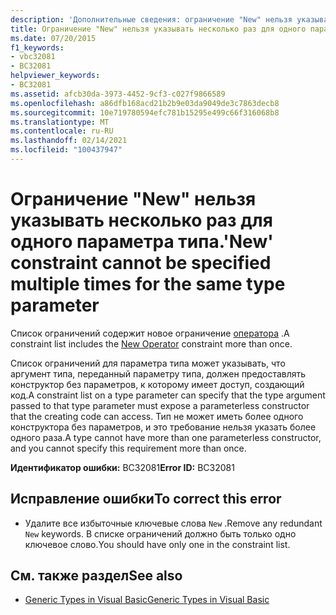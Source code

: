 ```yaml
---
description: 'Дополнительные сведения: ограничение "New" нельзя указывать несколько раз для одного и того же параметра типа'
title: Ограничение "New" нельзя указывать несколько раз для одного параметра типа.
ms.date: 07/20/2015
f1_keywords:
- vbc32081
- BC32081
helpviewer_keywords:
- BC32081
ms.assetid: afcb30da-3973-4452-9cf3-c027f9866589
ms.openlocfilehash: a86dfb168acd21b2b9e03da9049de3c7863decb8
ms.sourcegitcommit: 10e719780594efc781b15295e499c66f316068b8
ms.translationtype: MT
ms.contentlocale: ru-RU
ms.lasthandoff: 02/14/2021
ms.locfileid: "100437947"
---
```

# <a name="new-constraint-cannot-be-specified-multiple-times-for-the-same-type-parameter"></a><span data-ttu-id="58640-103">Ограничение "New" нельзя указывать несколько раз для одного параметра типа.</span><span class="sxs-lookup"><span data-stu-id="58640-103">'New' constraint cannot be specified multiple times for the same type parameter</span></span>

<span data-ttu-id="58640-104">Список ограничений содержит новое ограничение [оператора](../language-reference/operators/new-operator.md) .</span><span class="sxs-lookup"><span data-stu-id="58640-104">A constraint list includes the [New Operator](../language-reference/operators/new-operator.md) constraint more than once.</span></span>  
  
 <span data-ttu-id="58640-105">Список ограничений для параметра типа может указывать, что аргумент типа, переданный параметру типа, должен предоставлять конструктор без параметров, к которому имеет доступ, создающий код.</span><span class="sxs-lookup"><span data-stu-id="58640-105">A constraint list on a type parameter can specify that the type argument passed to that type parameter must expose a parameterless constructor that the creating code can access.</span></span> <span data-ttu-id="58640-106">Тип не может иметь более одного конструктора без параметров, и это требование нельзя указать более одного раза.</span><span class="sxs-lookup"><span data-stu-id="58640-106">A type cannot have more than one parameterless constructor, and you cannot specify this requirement more than once.</span></span>  
  
 <span data-ttu-id="58640-107">**Идентификатор ошибки:** BC32081</span><span class="sxs-lookup"><span data-stu-id="58640-107">**Error ID:** BC32081</span></span>  
  
## <a name="to-correct-this-error"></a><span data-ttu-id="58640-108">Исправление ошибки</span><span class="sxs-lookup"><span data-stu-id="58640-108">To correct this error</span></span>  
  
- <span data-ttu-id="58640-109">Удалите все избыточные ключевые слова `New` .</span><span class="sxs-lookup"><span data-stu-id="58640-109">Remove any redundant `New` keywords.</span></span> <span data-ttu-id="58640-110">В списке ограничений должно быть только одно ключевое слово.</span><span class="sxs-lookup"><span data-stu-id="58640-110">You should have only one in the constraint list.</span></span>  
  
## <a name="see-also"></a><span data-ttu-id="58640-111">См. также раздел</span><span class="sxs-lookup"><span data-stu-id="58640-111">See also</span></span>

- [<span data-ttu-id="58640-112">Generic Types in Visual Basic</span><span class="sxs-lookup"><span data-stu-id="58640-112">Generic Types in Visual Basic</span></span>](../programming-guide/language-features/data-types/generic-types.md)
